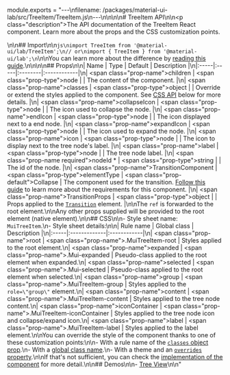 module.exports = "---\nfilename: /packages/material-ui-lab/src/TreeItem/TreeItem.js\n---\n\n<!--- This documentation is automatically generated, do not try to edit it. -->\n\n# TreeItem API\n\n<p class=\"description\">The API documentation of the TreeItem React component. Learn more about the props and the CSS customization points.</p>\n\n## Import\n\n```js\nimport TreeItem from '@material-ui/lab/TreeItem';\n// or\nimport { TreeItem } from '@material-ui/lab';\n```\n\nYou can learn more about the difference by [reading this guide](/guides/minimizing-bundle-size/).\n\n\n\n## Props\n\n| Name | Type | Default | Description |\n|:-----|:-----|:--------|:------------|\n| <span class=\"prop-name\">children</span> | <span class=\"prop-type\">node</span> |  | The content of the component. |\n| <span class=\"prop-name\">classes</span> | <span class=\"prop-type\">object</span> |  | Override or extend the styles applied to the component. See [CSS API](#css) below for more details. |\n| <span class=\"prop-name\">collapseIcon</span> | <span class=\"prop-type\">node</span> |  | The icon used to collapse the node. |\n| <span class=\"prop-name\">endIcon</span> | <span class=\"prop-type\">node</span> |  | The icon displayed next to a end node. |\n| <span class=\"prop-name\">expandIcon</span> | <span class=\"prop-type\">node</span> |  | The icon used to expand the node. |\n| <span class=\"prop-name\">icon</span> | <span class=\"prop-type\">node</span> |  | The icon to display next to the tree node's label. |\n| <span class=\"prop-name\">label</span> | <span class=\"prop-type\">node</span> |  | The tree node label. |\n| <span class=\"prop-name required\">nodeId&nbsp;*</span> | <span class=\"prop-type\">string</span> |  | The id of the node. |\n| <span class=\"prop-name\">TransitionComponent</span> | <span class=\"prop-type\">elementType</span> | <span class=\"prop-default\">Collapse</span> | The component used for the transition. [Follow this guide](/components/transitions/#transitioncomponent-prop) to learn more about the requirements for this component. |\n| <span class=\"prop-name\">TransitionProps</span> | <span class=\"prop-type\">object</span> |  | Props applied to the [`Transition`](http://reactcommunity.org/react-transition-group/transition#Transition-props) element. |\n\nThe `ref` is forwarded to the root element.\n\nAny other props supplied will be provided to the root element (native element).\n\n## CSS\n\n- Style sheet name: `MuiTreeItem`.\n- Style sheet details:\n\n| Rule name | Global class | Description |\n|:-----|:-------------|:------------|\n| <span class=\"prop-name\">root</span> | <span class=\"prop-name\">.MuiTreeItem-root</span> | Styles applied to the root element.\n| <span class=\"prop-name\">expanded</span> | <span class=\"prop-name\">.Mui-expanded</span> | Pseudo-class applied to the root element when expanded.\n| <span class=\"prop-name\">selected</span> | <span class=\"prop-name\">.Mui-selected</span> | Pseudo-class applied to the root element when selected.\n| <span class=\"prop-name\">group</span> | <span class=\"prop-name\">.MuiTreeItem-group</span> | Styles applied to the `role=\"group\"` element.\n| <span class=\"prop-name\">content</span> | <span class=\"prop-name\">.MuiTreeItem-content</span> | Styles applied to the tree node content.\n| <span class=\"prop-name\">iconContainer</span> | <span class=\"prop-name\">.MuiTreeItem-iconContainer</span> | Styles applied to the tree node icon and collapse/expand icon.\n| <span class=\"prop-name\">label</span> | <span class=\"prop-name\">.MuiTreeItem-label</span> | Styles applied to the label element.\n\nYou can override the style of the component thanks to one of these customization points:\n\n- With a rule name of the [`classes` object prop](/customization/components/#overriding-styles-with-classes).\n- With a [global class name](/customization/components/#overriding-styles-with-global-class-names).\n- With a theme and an [`overrides` property](/customization/globals/#css).\n\nIf that's not sufficient, you can check the [implementation of the component](https://github.com/Foso/material-ui/blob/master/packages/material-ui-lab/src/TreeItem/TreeItem.js) for more detail.\n\n## Demos\n\n- [Tree View](/components/tree-view/)\n\n"